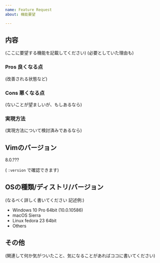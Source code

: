 ```yaml
---
name: Feature Request
about: 機能要望

---
```


## 内容

(ここに要望する機能を記載してください)
(必要としていた理由も)

### Pros 良くなる点

(改善される状態など)

### Cons 悪くなる点

(ないことが望ましいが、もしあるなら)

### 実現方法

(実現方法について検討済みであるなら)

## Vimのバージョン

8.0.???

( `:version` で確認できます)

## OSの種類/ディストリ/バージョン

(なるべく詳しく書いてください 記述例:)

*   Windows 10 Pro 64bit (10.0.10586)
*   macOS Sierra
*   Linux fedora 23 64bit
*   Others

## その他

(関連して何か気がついたこと、気になることがあればココに書いてください)
